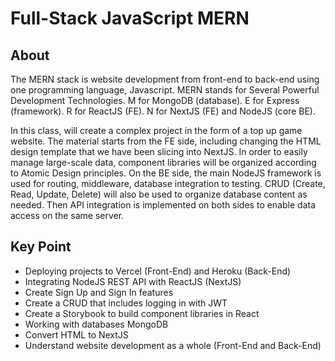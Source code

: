 # Full-Stack JavaScript MERN

## About

The MERN stack is website development from front-end to back-end using one programming language, Javascript. MERN stands for Several Powerful Development Technologies.
M for MongoDB (database). E for Express (framework). R for ReactJS (FE). N for NextJS (FE) and NodeJS (core BE).

In this class, will create a complex project in the form of a top up game website. The material starts from the FE side, including changing the HTML design template that we have been slicing into NextJS. In order to easily manage large-scale data, component libraries will be organized according to Atomic Design principles. On the BE side, the main NodeJS framework is used for routing, middleware, database integration to testing. CRUD (Create, Read, Update, Delete) will also be used to organize database content as needed. Then API integration is implemented on both sides to enable data access on the same server. 


## Key Point

- Deploying projects to Vercel (Front-End) and Heroku (Back-End)
- Integrating NodeJS REST API with ReactJS (NextJS)
- Create Sign Up and Sign In features
- Create a CRUD that includes logging in with JWT
- Create a Storybook to build component libraries in React
- Working with databases MongoDB
- Convert HTML to NextJS
- Understand website development as a whole (Front-End and Back-End)
